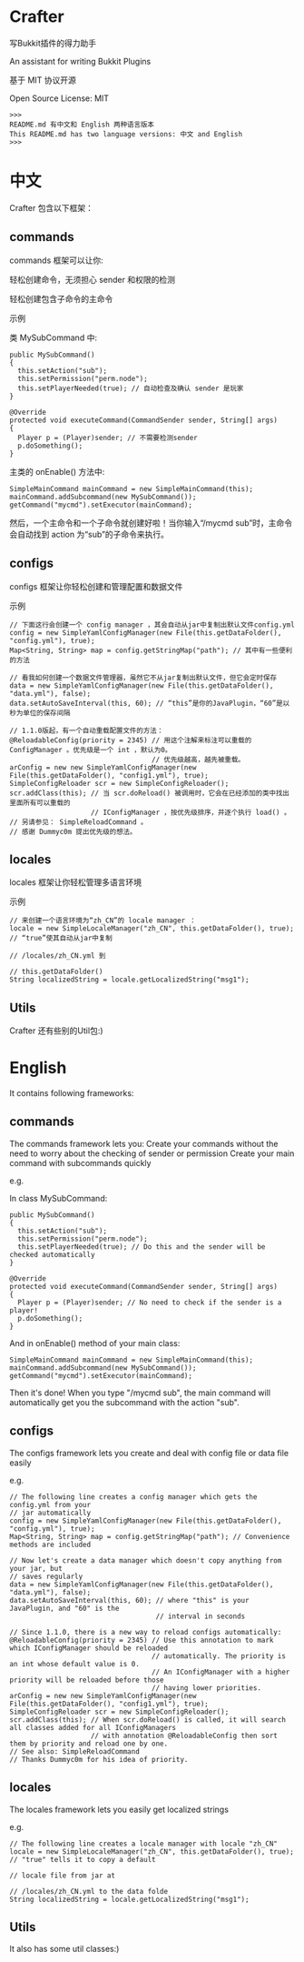 # Crafter
写Bukkit插件的得力助手

An assistant for writing Bukkit Plugins

基于 MIT 协议开源

Open Source License: MIT

    >>>
    README.md 有中文和 English 两种语言版本
    This README.md has two language versions: 中文 and English
    >>>

中文
==

Crafter 包含以下框架：

commands
---
commands 框架可以让你:

  轻松创建命令，无须担心 sender 和权限的检测

  轻松创建包含子命令的主命令
  
示例
    
类 MySubCommand 中:
    
    public MySubCommand()
    {
      this.setAction("sub");
      this.setPermission("perm.node");
      this.setPlayerNeeded(true); // 自动检查及确认 sender 是玩家
    }
    
    @Override
    protected void executeCommand(CommandSender sender, String[] args)
    {
      Player p = (Player)sender; // 不需要检测sender
      p.doSomething();
    }


主类的 onEnable() 方法中:
    
    SimpleMainCommand mainCommand = new SimpleMainCommand(this);
    mainCommand.addSubcommand(new MySubCommand());
    getCommand("mycmd").setExecutor(mainCommand);

然后，一个主命令和一个子命令就创建好啦！当你输入“/mycmd sub”时，主命令会自动找到
action 为“sub”的子命令来执行。

configs
---
configs 框架让你轻松创建和管理配置和数据文件
  
示例
    
    // 下面这行会创建一个 config manager ，其会自动从jar中复制出默认文件config.yml
    config = new SimpleYamlConfigManager(new File(this.getDataFolder(), "config.yml"), true);
    Map<String, String> map = config.getStringMap("path"); // 其中有一些便利的方法
    
    // 看我如何创建一个数据文件管理器，虽然它不从jar复制出默认文件，但它会定时保存
    data = new SimpleYamlConfigManager(new File(this.getDataFolder(), "data.yml"), false);
    data.setAutoSaveInterval(this, 60); // “this”是你的JavaPlugin，“60”是以秒为单位的保存间隔
    
    // 1.1.0版起，有一个自动重载配置文件的方法：
    @ReloadableConfig(priority = 2345) // 用这个注解来标注可以重载的 ConfigManager 。优先级是一个 int ，默认为0。
                                       // 优先级越高，越先被重载。
    arConfig = new new SimpleYamlConfigManager(new File(this.getDataFolder(), "config1.yml"), true);
    SimpleConfigReloader scr = new SimpleConfigReloader();
    scr.addClass(this); // 当 scr.doReload() 被调用时，它会在已经添加的类中找出里面所有可以重载的
                        // IConfigManager ，按优先级排序，并逐个执行 load() 。
    // 另请参见： SimpleReloadCommand 。
    // 感谢 Dummyc0m 提出优先级的想法。

locales
---
locales 框架让你轻松管理多语言环境

示例
  
    // 来创建一个语言环境为“zh_CN”的 locale manager ：
    locale = new SimpleLocaleManager("zh_CN", this.getDataFolder(), true); // “true”使其自动从jar中复制
                                                                           // /locales/zh_CN.yml 到 
                                                                           // this.getDataFolder()
    String localizedString = locale.getLocalizedString("msg1");
    
Utils
---
Crafter 还有些别的Util包:)



English
===
It contains following frameworks:

commands
---
The commands framework lets you:
  Create your commands without the need to worry about the checking of sender or permission
  Create your main command with subcommands quickly

e.g.
    
In class MySubCommand:
    
    public MySubCommand()
    {
      this.setAction("sub");
      this.setPermission("perm.node");
      this.setPlayerNeeded(true); // Do this and the sender will be checked automatically
    }
    
    @Override
    protected void executeCommand(CommandSender sender, String[] args)
    {
      Player p = (Player)sender; // No need to check if the sender is a player!
      p.doSomething();
    }


And in onEnable() method of your main class:
    
    SimpleMainCommand mainCommand = new SimpleMainCommand(this);
    mainCommand.addSubcommand(new MySubCommand());
    getCommand("mycmd").setExecutor(mainCommand);

Then it's done! When you type "/mycmd sub", the main command will automatically
get you the subcommand with the action "sub".

configs
---
The configs framework lets you create and deal with config file or data file easily

e.g.
    
    // The following line creates a config manager which gets the config.yml from your
    // jar automatically
    config = new SimpleYamlConfigManager(new File(this.getDataFolder(), "config.yml"), true);
    Map<String, String> map = config.getStringMap("path"); // Convenience methods are included
    
    // Now let's create a data manager which doesn't copy anything from your jar, but
    // saves regularly
    data = new SimpleYamlConfigManager(new File(this.getDataFolder(), "data.yml"), false);
    data.setAutoSaveInterval(this, 60); // where "this" is your JavaPlugin, and "60" is the 
                                        // interval in seconds
                                        
    // Since 1.1.0, there is a new way to reload configs automatically:
    @ReloadableConfig(priority = 2345) // Use this annotation to mark which IConfigManager should be reloaded
                                       // automatically. The priority is an int whose default value is 0.
                                       // An IConfigManager with a higher priority will be reloaded before those
                                       // having lower priorities.
    arConfig = new new SimpleYamlConfigManager(new File(this.getDataFolder(), "config1.yml"), true);
    SimpleConfigReloader scr = new SimpleConfigReloader();
    scr.addClass(this); // When scr.doReload() is called, it will search all classes added for all IConfigManagers
                        // with annotation @ReloadableConfig then sort them by priority and reload one by one.
    // See also: SimpleReloadCommand
    // Thanks Dummyc0m for his idea of priority.

locales
---
The locales framework lets you easily get localized strings

e.g.
  
    // The following line creates a locale manager with locale "zh_CN"
    locale = new SimpleLocaleManager("zh_CN", this.getDataFolder(), true); // "true" tells it to copy a default
                                                                           // locale file from jar at
                                                                           // /locales/zh_CN.yml to the data folde
    String localizedString = locale.getLocalizedString("msg1");
    
Utils
---
It also has some util classes:)
